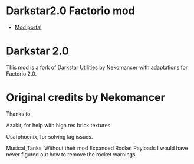 # Darkstar2.0 Factorio mod

- [Mod portal](https://mods.factorio.com/mod/Pacifist)

# Darkstar 2.0

This mod is a fork of [Darkstar Utilities](https://mods.factorio.com/mod/Darkstar_utilities) by Nekomancer with adaptations for Factorio 2.0.


# Original credits by Nekomancer

Thanks to:

Azakir, for help with high res brick textures.

Usafphoenix, for solving lag issues.

Musical_Tanks, Without their mod Expanded Rocket Payloads I would have never figured out how to remove the rocket warnings.